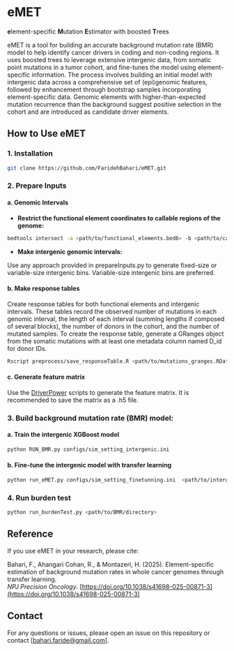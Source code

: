 # eMET
**e**lement-specific **M**utation **E**stimator with boosted **T**rees

eMET is a tool for building an accurate background mutation rate (BMR) model to help identify cancer drivers in coding and non-coding regions. It uses boosted trees to leverage extensive intergenic data, from somatic point mutations in a tumor cohort, and fine-tunes the model using element-specific information. The process involves building an initial model with intergenic data across a comprehensive set of (epi)genomic features, followed by enhancement through bootstrap samples incorporating element-specific data. Genomic elements with higher-than-expected mutation recurrence than the background suggest positive selection in the cohort and are introduced as candidate driver elements.

## How to Use eMET

### 1. Installation

```bash
git clone https://github.com/FaridehBahari/eMET.git 
```

### 2. Prepare Inputs

#### a. Genomic Intervals

- **Restrict the functional element coordinates to callable regions of the genome:**

```bash
bedtools intersect -a <path/to/functional_elements.bed6> -b <path/to/callable.bed.gz> > <path/to/save/callable_functional_elements.bed6>
```

- **Make intergenic genomic intervals:**

Use any approach provided in prepareInputs.py to generate fixed-size or variable-size intergenic bins. Variable-size intergenic bins are preferred.

#### b.  Make response tables

Create response tables for both functional elements and intergenic intervals. These tables record the observed number of mutations in each genomic interval, the length of each interval (summing lengths if composed of several blocks), the number of donors in the cohort, and the number of mutated samples.
To create the response table, generate a GRanges object from the somatic mutations with at least one metadata column named D_id for donor IDs.

```bash
Rscript preprocess/save_responseTable.R <path/to/mutations_granges.RData> <path/to/intervals.bed6> <path/to/save> 'save_name' 
```

#### c. Generate feature matrix
 Use the [DriverPower](https://github.com/smshuai/DriverPower/tree/master/script/make_features) scripts to generate the feature matrix. It is recommended to save the matrix as a .h5 file.

### 3. Build background mutation rate (BMR) model:

#### a. Train the intergenic XGBoost model

```bash
python RUN_BMR.py configs/sim_setting_intergenic.ini
```

#### b. Fine-tune the intergenic model with transfer learning

```bash
python run_eMET.py configs/sim_setting_finetunning.ini  <path/to/intergenic/pretrainedModel.pkl'> <#bootstraps>
```

### 4. Run burden test

```bash
python run_burdenTest.py <path/to/BMR/directory>
```

## Reference
If you use eMET in your research, please cite:

Bahari, F., Ahangari Cohan, R., & Montazeri, H. (2025). 
Element-specific estimation of background mutation rates in whole cancer genomes through transfer learning.  
*NPJ Precision Oncology*. [https://doi.org/10.1038/s41698-025-00871-3](https://doi.org/10.1038/s41698-025-00871-3)


## Contact

For any questions or issues, please open an issue on this repository or contact [bahari.faride@gmail.com].
